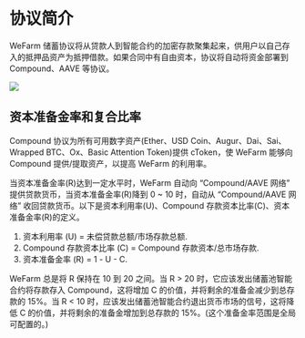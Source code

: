 # 协议简介

WeFarm 储蓄协议将从贷款人到智能合约的加密存款聚集起来，供用户以自己存入的抵押品资产为抵押借款。如果合同中有自由资本，协议将自动将资金部署到 Compound、AAVE 等协议。

![](broken-reference)

## 资本准备金率和复合比率

Compound 协议为所有可用数字资产(Ether、USD Coin、Augur、Dai、Sai、Wrapped BTC、Ox、Basic Attention Token)提供 cToken，使 WeFarm 能够向 Compound 提供/提取资产，以提高 WeFarm 的利用率。

当资本准备金率(R)达到一定水平时，WeFarm 自动向 “Compound/AAVE 网络” 提供贷款货币，当资本准备金率(R)降到 0 \~ 10 时，自动从 “Compound/AAVE 网络” 收回贷款货币。以下是资本利用率(U)、Compound 存款资本比率(C)、资本准备金率(R)的定义。

1. 资本利用率 (U) = 未偿贷款总额/市场存款总额.
2. Compound 存款资本比率 (C) = Compound 存款资本/总市场存款.
3. 资本准备金率 (R) = 1 - U - C.

WeFarm 总是将 R 保持在 10 到 20 之间。当 R > 20 时，它应该发出储蓄池智能合约将存款存入 Compound，这将增加 C 的价值，并将剩余的准备金减少到总存款的 15%。当 R < 10 时，应该发出储蓄池智能合约退出货币市场的信号，这将降低 C 的价值，并将剩余的准备金增加到总存款的 15%。(这个准备金率范围是全局可配置的。)
